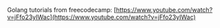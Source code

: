 Golang tutorials from freecodecamp: [https://www.youtube.com/watch?v=jFfo23yIWac](https://www.youtube.com/watch?v=jFfo23yIWac)
